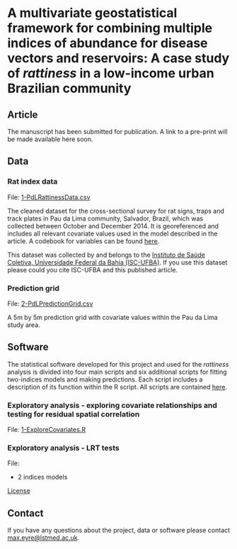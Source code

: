 # A multivariate geostatistical framework for combining multiple indices of abundance for disease vectors and reservoirs: A case study of *rattiness* in a low-income urban Brazilian community

## Article
The manuscript has been submitted for publication. A link to a pre-print will be made available here soon.

## Data
### Rat index data
File: [1-PdLRattinessData.csv](https://github.com/maxeyre/Rattiness-1/blob/master/Data/1-PdLRattinessData.csv) 

The cleaned dataset for the cross-sectional survey for rat signs, traps and track plates in Pau da Lima community, Salvador, Brazil, which was collected between October and December 2014. It is georeferenced and includes all relevant covariate values used in the model described in the article. A codebook for variables can be found [here]().

This dataset was collected by and belongs to the [Instituto de Saúde Coletiva, Universidade Federal da Bahia (ISC-UFBA)](http://www.isc.ufba.br/). If you use this dataset please could you cite ISC-UFBA and this published article.

### Prediction grid
File: [2-PdLPredictionGrid.csv](https://github.com/maxeyre/Rattiness-1/blob/master/Data/2-PdLPredictionGrid.csv)

A 5m by 5m prediction grid with covariate values within the Pau da Lima study area.

## Software
The statistical software developed for this project and used for the *rattiness* analysis is divided into four main scripts and six additional scripts for fitting two-indices models and making predictions. Each script includes a description of its function within the R script. All scripts are contained [here](https://github.com/maxeyre/Rattiness-1/tree/master/Scripts).

### Exploratory analysis - exploring covariate relationships and testing for residual spatial correlation
File: [1-ExploreCovariates.R](https://github.com/maxeyre/Rattiness-1/blob/master/Scripts/1-ExploreCovariates.R)

### Exploratory analysis - LRT tests
File: 
- 2 indices models

[License](https://github.com/maxeyre/Rattiness-1/blob/master/LICENSE)

## Contact
If you have any questions about the project, data or software please contact max.eyre@lstmed.ac.uk.
